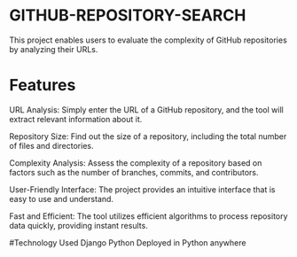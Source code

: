 # GITHUB-REPOSITORY-SEARCH
This project enables users to evaluate the complexity of GitHub repositories by analyzing their URLs.

# Features
URL Analysis: Simply enter the URL of a GitHub repository, and the tool will extract relevant information about it.

Repository Size: Find out the size of a repository, including the total number of files and directories.

Complexity Analysis: Assess the complexity of a repository based on factors such as the number of branches, commits, and contributors.

User-Friendly Interface: The project provides an intuitive interface that is easy to use and understand.

Fast and Efficient: The tool utilizes efficient algorithms to process repository data quickly, providing instant results.

#Technology Used 
Django 
Python
Deployed in Python anywhere

